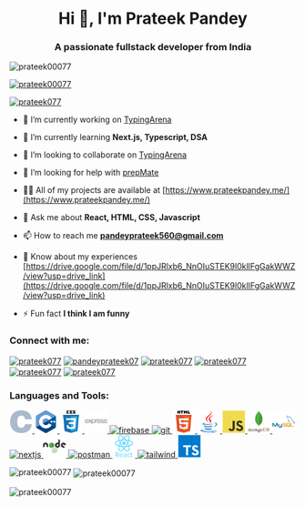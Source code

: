 <h1 align="center">Hi 👋, I'm Prateek Pandey</h1>
<h3 align="center">A passionate fullstack developer from India</h3>

<p align="left"> <img src="https://komarev.com/ghpvc/?username=prateek00077&label=Profile%20views&color=0e75b6&style=flat" alt="prateek00077" /> </p>

<p align="left"> <a href="https://github.com/ryo-ma/github-profile-trophy"><img src="https://github-profile-trophy.vercel.app/?username=prateek00077" alt="prateek00077" /></a> </p>

<p align="left"> <a href="https://twitter.com/prateek077" target="blank"><img src="https://img.shields.io/twitter/follow/prateek077?logo=twitter&style=for-the-badge" alt="prateek077" /></a> </p>

- 🔭 I’m currently working on [TypingArena](https://github.com/prateek00077/TypingArena)

- 🌱 I’m currently learning **Next.js, Typescript, DSA**

- 👯 I’m looking to collaborate on [TypingArena](https://github.com/prateek00077/TypingArena)

- 🤝 I’m looking for help with [prepMate](https://github.com/prateek00077/prepmate)

- 👨‍💻 All of my projects are available at [https://www.prateekpandey.me/](https://www.prateekpandey.me/)

- 💬 Ask me about **React, HTML, CSS, Javascript**

- 📫 How to reach me **pandeyprateek560@gmail.com**

- 📄 Know about my experiences [https://drive.google.com/file/d/1ppJRlxb6_NnOIuSTEK9l0klIFgGakWWZ/view?usp=drive_link](https://drive.google.com/file/d/1ppJRlxb6_NnOIuSTEK9l0klIFgGakWWZ/view?usp=drive_link)

- ⚡ Fun fact **I think I am funny**

<h3 align="left">Connect with me:</h3>
<p align="left">
<a href="https://twitter.com/prateek077" target="blank"><img align="center" src="https://raw.githubusercontent.com/rahuldkjain/github-profile-readme-generator/master/src/images/icons/Social/twitter.svg" alt="prateek077" height="30" width="40" /></a>
<a href="https://instagram.com/pandeyprateek07" target="blank"><img align="center" src="https://raw.githubusercontent.com/rahuldkjain/github-profile-readme-generator/master/src/images/icons/Social/instagram.svg" alt="pandeyprateek07" height="30" width="40" /></a>
<a href="https://www.codechef.com/users/prateek077" target="blank"><img align="center" src="https://cdn.jsdelivr.net/npm/simple-icons@3.1.0/icons/codechef.svg" alt="prateek077" height="30" width="40" /></a>
<a href="https://codeforces.com/profile/prateek077" target="blank"><img align="center" src="https://raw.githubusercontent.com/rahuldkjain/github-profile-readme-generator/master/src/images/icons/Social/codeforces.svg" alt="prateek077" height="30" width="40" /></a>
<a href="https://www.leetcode.com/prateek077" target="blank"><img align="center" src="https://raw.githubusercontent.com/rahuldkjain/github-profile-readme-generator/master/src/images/icons/Social/leet-code.svg" alt="prateek077" height="30" width="40" /></a>
<a href="https://auth.geeksforgeeks.org/user/prateek077" target="blank"><img align="center" src="https://raw.githubusercontent.com/rahuldkjain/github-profile-readme-generator/master/src/images/icons/Social/geeks-for-geeks.svg" alt="prateek077" height="30" width="40" /></a>
</p>

<h3 align="left">Languages and Tools:</h3>
<p align="left"> <a href="https://www.cprogramming.com/" target="_blank" rel="noreferrer"> <img src="https://raw.githubusercontent.com/devicons/devicon/master/icons/c/c-original.svg" alt="c" width="40" height="40"/> </a> <a href="https://www.w3schools.com/cpp/" target="_blank" rel="noreferrer"> <img src="https://raw.githubusercontent.com/devicons/devicon/master/icons/cplusplus/cplusplus-original.svg" alt="cplusplus" width="40" height="40"/> </a> <a href="https://www.w3schools.com/css/" target="_blank" rel="noreferrer"> <img src="https://raw.githubusercontent.com/devicons/devicon/master/icons/css3/css3-original-wordmark.svg" alt="css3" width="40" height="40"/> </a> <a href="https://expressjs.com" target="_blank" rel="noreferrer"> <img src="https://raw.githubusercontent.com/devicons/devicon/master/icons/express/express-original-wordmark.svg" alt="express" width="40" height="40"/> </a> <a href="https://firebase.google.com/" target="_blank" rel="noreferrer"> <img src="https://www.vectorlogo.zone/logos/firebase/firebase-icon.svg" alt="firebase" width="40" height="40"/> </a> <a href="https://git-scm.com/" target="_blank" rel="noreferrer"> <img src="https://www.vectorlogo.zone/logos/git-scm/git-scm-icon.svg" alt="git" width="40" height="40"/> </a> <a href="https://www.w3.org/html/" target="_blank" rel="noreferrer"> <img src="https://raw.githubusercontent.com/devicons/devicon/master/icons/html5/html5-original-wordmark.svg" alt="html5" width="40" height="40"/> </a> <a href="https://www.java.com" target="_blank" rel="noreferrer"> <img src="https://raw.githubusercontent.com/devicons/devicon/master/icons/java/java-original.svg" alt="java" width="40" height="40"/> </a> <a href="https://developer.mozilla.org/en-US/docs/Web/JavaScript" target="_blank" rel="noreferrer"> <img src="https://raw.githubusercontent.com/devicons/devicon/master/icons/javascript/javascript-original.svg" alt="javascript" width="40" height="40"/> </a> <a href="https://www.mongodb.com/" target="_blank" rel="noreferrer"> <img src="https://raw.githubusercontent.com/devicons/devicon/master/icons/mongodb/mongodb-original-wordmark.svg" alt="mongodb" width="40" height="40"/> </a> <a href="https://www.mysql.com/" target="_blank" rel="noreferrer"> <img src="https://raw.githubusercontent.com/devicons/devicon/master/icons/mysql/mysql-original-wordmark.svg" alt="mysql" width="40" height="40"/> </a> <a href="https://nextjs.org/" target="_blank" rel="noreferrer"> <img src="https://cdn.worldvectorlogo.com/logos/nextjs-2.svg" alt="nextjs" width="40" height="40"/> </a> <a href="https://nodejs.org" target="_blank" rel="noreferrer"> <img src="https://raw.githubusercontent.com/devicons/devicon/master/icons/nodejs/nodejs-original-wordmark.svg" alt="nodejs" width="40" height="40"/> </a> <a href="https://postman.com" target="_blank" rel="noreferrer"> <img src="https://www.vectorlogo.zone/logos/getpostman/getpostman-icon.svg" alt="postman" width="40" height="40"/> </a> <a href="https://reactjs.org/" target="_blank" rel="noreferrer"> <img src="https://raw.githubusercontent.com/devicons/devicon/master/icons/react/react-original-wordmark.svg" alt="react" width="40" height="40"/> </a> <a href="https://tailwindcss.com/" target="_blank" rel="noreferrer"> <img src="https://www.vectorlogo.zone/logos/tailwindcss/tailwindcss-icon.svg" alt="tailwind" width="40" height="40"/> </a> <a href="https://www.typescriptlang.org/" target="_blank" rel="noreferrer"> <img src="https://raw.githubusercontent.com/devicons/devicon/master/icons/typescript/typescript-original.svg" alt="typescript" width="40" height="40"/> </a> </p>

<p><img align="left" src="https://github-readme-stats.vercel.app/api/top-langs?username=prateek00077&show_icons=true&locale=en&layout=compact" alt="prateek00077" /></p>

<p>&nbsp;<img align="center" src="https://github-readme-stats.vercel.app/api?username=prateek00077&show_icons=true&locale=en" alt="prateek00077" /></p>

<p><img align="center" src="https://github-readme-streak-stats.herokuapp.com/?user=prateek00077&" alt="prateek00077" /></p>
